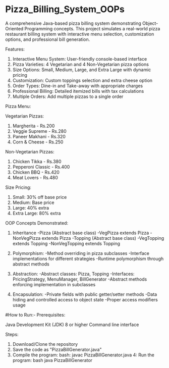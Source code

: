 # Pizza_Billing_System_OOPs

A comprehensive Java-based pizza billing system demonstrating Object-Oriented Programming concepts. This project simulates a real-world pizza restaurant billing system with interactive menu selection, customization options, and professional bill generation.


Features:
1. Interactive Menu System: User-friendly console-based interface
2. Pizza Varieties: 4 Vegetarian and 4 Non-Vegetarian pizza options
3. Size Options: Small, Medium, Large, and Extra Large with dynamic pricing
4. Customization: Custom toppings selection and extra cheese option
5. Order Types: Dine-in and Take-away with appropriate charges
6. Professional Billing: Detailed itemized bills with tax calculations
7. Multiple Orders: Add multiple pizzas to a single order


Pizza Menu:

Vegetarian Pizzas:
1. Margherita - Rs.200
2. Veggie Supreme - Rs.280
3. Paneer Makhani - Rs.320
4. Corn & Cheese - Rs.250

Non-Vegetarian Pizzas:
1. Chicken Tikka - Rs.380
2. Pepperoni Classic - Rs.400
3. Chicken BBQ - Rs.420
4. Meat Lovers - Rs.480

Size Pricing:
1. Small: 30% off base price
2. Medium: Base price
3. Large: 40% extra
4. Extra Large: 80% extra

OOP Concepts Demonstrated:

1. Inheritance
   -Pizza (Abstract base class)
   -VegPizza extends Pizza
   -NonVegPizza extends Pizza
   -Topping (Abstract base class)
   -VegTopping extends Topping
   -NonVegTopping extends Topping

2. Polymorphism:
   -Method overriding in pizza subclasses
   -Interface implementations for different strategies
   -Runtime polymorphism through abstract methods

3. Abstraction:
   -Abstract classes: Pizza, Topping
   -Interfaces: PricingStrategy, MenuManager, BillGenerator
   -Abstract methods enforcing implementation in subclasses

4. Encapsulation:
   -Private fields with public getter/setter methods
   -Data hiding and controlled access to object state
   -Proper access modifiers usage


#How to Run:-
Prerequisites:

Java Development Kit (JDK) 8 or higher
Command line interface

Steps:

1. Download/Clone the repository
2. Save the code as "PizzaBillGenerator.java"
3. Compile the program:
    bash:
    javac PizzaBillGenerator.java
4: Run the program:
    bash
    java PizzaBillGenerator


